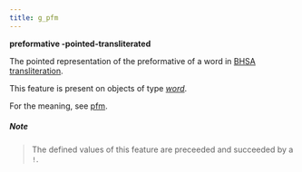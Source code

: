 ```yaml
---
title: g_pfm
---
```


**preformative -pointed-transliterated**


The pointed representation of the preformative of a word in
[BHSA transliteration]({{site.shebanq}}/static/docs/BHSA-transcription.pdf).

This feature is present on objects of type [*word*](otype).

For the meaning, see [pfm](pfm).

##### Note
> The defined values of this feature are preceeded and succeeded by a `!`.


